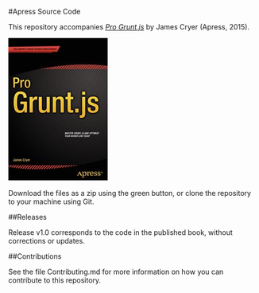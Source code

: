 #Apress Source Code

This repository accompanies [*Pro Grunt.js*](http://www.apress.com/9781484200148) by James Cryer (Apress, 2015).

![Cover image](9781484200148.jpg)

Download the files as a zip using the green button, or clone the repository to your machine using Git.

##Releases

Release v1.0 corresponds to the code in the published book, without corrections or updates.

##Contributions

See the file Contributing.md for more information on how you can contribute to this repository.
